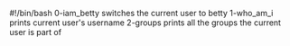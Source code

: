 #!/bin/bash
0-iam_betty switches the current user to betty
1-who_am_i prints current user's username
2-groups prints all the groups the current user is part of
